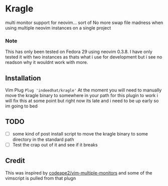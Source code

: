 # Kragle
multi monitor support for neovim... sort of
No more swap file madness when using multiple neovim instances on a single project

### Note
This has only been tested on Fedora 29 using neovim 0.3.8.
I have only tested it with two instances as thats what i use for development but i see no readson why
it wouldnt work with more.

## Installation
Vim Plug
`Plug 'indeedhat/kragle'`
At the moment you will need to manually move the kragle binary to somewhere in your path for this plugin to work
i will fix this at some point but right now its late and i need to be up early so im going to bed

## TODO
- [ ] some kind of post install script to move the kragle binary to some directory in the standard path
- [ ] Test the crap out of it and see if it breaks

## Credit
This was inspired by [codeape2/vim-multiple-monitors](https://github.com/codeape2/vim-multiple-monitors) and some
of the vimscript is pulled from that plugn
